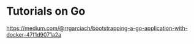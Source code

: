 # Tutorials on Go

https://medium.com/@rrgarciach/bootstrapping-a-go-application-with-docker-47f1d9071a2a
